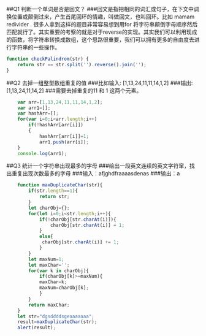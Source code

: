 ##Q1 判断一个单词是否是回文？
###回文是指把相同的词汇或句子，在下文中调换位置或颠倒过来，产生首尾回环的情趣，叫做回文，也叫回环。比如 mamam redivider .
很多人拿到这样的题目非常容易想到用for 将字符串颠倒字母顺序然后匹配就行了。其实重要的考察的就是对于reverse的实现。其实我们可以利用现成的函数，将字符串转换成数组，这个思路很重要，我们可以拥有更多的自由度去进行字符串的一些操作。
```javascript
function checkPalindrom(str) {  
    return str == str.split('').reverse().join('');
}
```
##Q2 去掉一组整型数组重复的值
###比如输入: [1,13,24,11,11,14,1,2] 
###输出: [1,13,24,11,14,2]
###需要去掉重复的11 和 1 这两个元素。
```javascript
  	var arr=[1,13,24,11,11,14,1,2];
	var arr1=[];
	var hashArr=[];
	for(var i=0;i<arr.length;i++)
		if(!hashArr[arr[i]])
		{
			hashArr[arr[i]]=1;
			arr1.push(arr[i]);
	}
	console.log(arr1);
```
##Q3 统计一个字符串出现最多的字母
###给出一段英文连续的英文字符窜，找出重复出现次数最多的字母
###输入：afjghdfraaaasdenas 
###输出：a
```javascript
	function maxDuplicateChar(str){
		if(str.length==1){
			return str;
		}
		let charObj={};
		for(let i=0;i<str.length;i++){
			if(!charObj[str.charAt(i)]){
				charObj[str.charAt(i)] = 1;
			}
			else{
			 charObj[str.charAt(i)] += 1;
			}
		}
		let maxNum=1;
		let maxChar='';
		for(var k in charObj){
			if(charObj[k]>=maxNum){
			maxChar=k;
			maxNum=charObj[k];
			}
		}
		return maxChar;
	}
	let str="dgsddddsgeaaaaaaa";
	result=maxDuplicateChar(str);
	alert(result);
```
